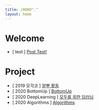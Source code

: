 ```yaml
---
title: /HOHO^.^
layout: home
---
```


# Welcome


- [ test ] [Post Test!](https://dobiisfree.github.io/post/test)


# Project

- [ 2019 모각코 ] [알뿌 활동](https://dobiisfree.github.io/2019)
- [ 2020 BottomUp ] [BottomUp]()
- [ 2020 DeepLearning ] [모두를 위한 딥러닝]()
- [ 2020 Algorithms ] [Algorithms]()


